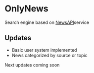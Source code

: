 # OnlyNews

Search engine based on [NewsAPI](https://newsapi.org)service

## Updates 
- Basic user system implemented
- News categorized by source or topic

Next updates coming soon